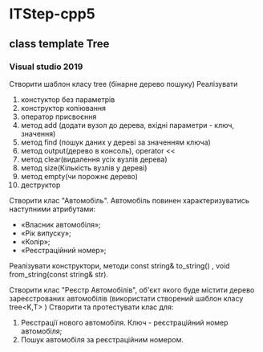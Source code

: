 # ITStep-cpp5
## class template Tree
### Visual studio 2019

Створити шаблон класу tree (бінарне дерево пошуку)
Реалізувати 
1) констуктор без параметрів
2) конструктор копіювання
3) оператор присвоєння
4) метод  add (додати вузол до дерева, вхідні параметри - ключ, значення)
5) метод find (пошук даних у дереві за значенням ключа)
6) метод output(дерево в консоль), operator <<
7) метод clear(видалення усіх вузлів дерева)
8) метод size(Кількість вузлів у дереві)
9) метод empty(чи порожнє дерево)
10) деструктор


Створити клас "Автомобіль". 
Автомобіль повинен характеризуватись наступними атрибутами:
 * «Власник автомобіля»;
 * «Рік випуску»;
 * «Колір»; 
 * «Реєстраційний номер»;
 
Реалізувати конструктори, методи const string& to_string() , void from_string(const string& str).


Cтворити клас "Реєстр Автомобілів", об'єкт якого буде містити дерево зареєстрованих автомобілів (використати створений шаблон класу tree<K,T> )
Cтворити та протестувати клас для:
1. Реєстрації нового автомобіля. Ключ -  реєстраційний номер автомобіля;
2. Пошук автомобіля за реєстраційним номером.
